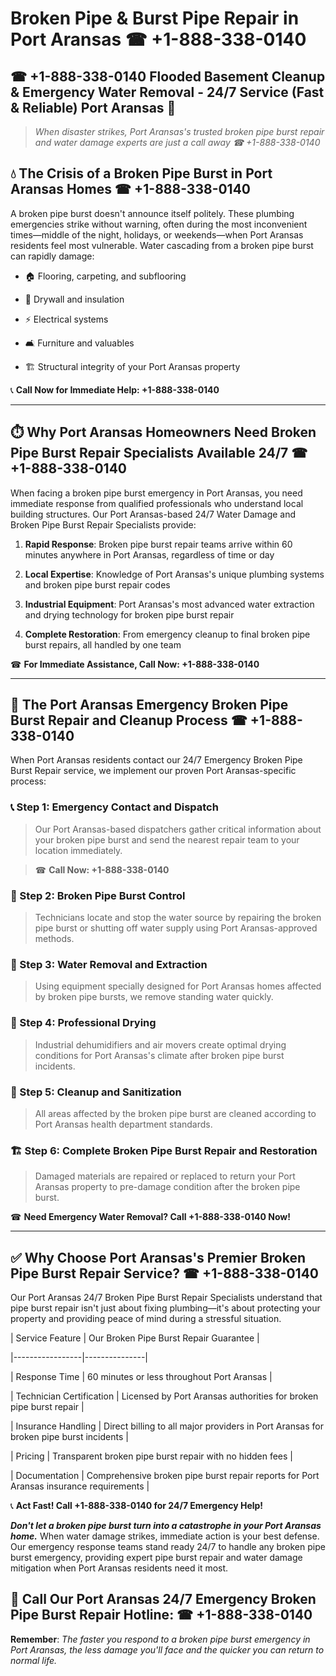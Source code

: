 # Broken Pipe & Burst Pipe Repair in Port Aransas ☎ +1-888-338-0140  
## ☎ +1-888-338-0140 Flooded Basement Cleanup & Emergency Water Removal - 24/7 Service (Fast & Reliable) Port Aransas 🚨  

> *When disaster strikes, Port Aransas's trusted broken pipe burst repair and water damage experts are just a call away ☎ +1-888-338-0140*  

## 💧 The Crisis of a Broken Pipe Burst in Port Aransas Homes ☎ +1-888-338-0140  

A broken pipe burst doesn't announce itself politely. These plumbing emergencies strike without warning, often during the most inconvenient times—middle of the night, holidays, or weekends—when Port Aransas residents feel most vulnerable. Water cascading from a broken pipe burst can rapidly damage:  

* 🏠 Flooring, carpeting, and subflooring  
* 🧱 Drywall and insulation  
* ⚡ Electrical systems  
* 🛋️ Furniture and valuables  
* 🏗️ Structural integrity of your Port Aransas property  

📞 **Call Now for Immediate Help: +1-888-338-0140**  

---  

## ⏱️ Why Port Aransas Homeowners Need Broken Pipe Burst Repair Specialists Available 24/7 ☎ +1-888-338-0140  

When facing a broken pipe burst emergency in Port Aransas, you need immediate response from qualified professionals who understand local building structures. Our Port Aransas-based 24/7 Water Damage and Broken Pipe Burst Repair Specialists provide:  

1. **Rapid Response**: Broken pipe burst repair teams arrive within 60 minutes anywhere in Port Aransas, regardless of time or day  
2. **Local Expertise**: Knowledge of Port Aransas's unique plumbing systems and broken pipe burst repair codes  
3. **Industrial Equipment**: Port Aransas's most advanced water extraction and drying technology for broken pipe burst repair  
4. **Complete Restoration**: From emergency cleanup to final broken pipe burst repairs, all handled by one team  

☎ **For Immediate Assistance, Call Now: +1-888-338-0140**  

---  

## 🔧 The Port Aransas Emergency Broken Pipe Burst Repair and Cleanup Process ☎ +1-888-338-0140  

When Port Aransas residents contact our 24/7 Emergency Broken Pipe Burst Repair service, we implement our proven Port Aransas-specific process:  

### 📞 Step 1: Emergency Contact and Dispatch  
> Our Port Aransas-based dispatchers gather critical information about your broken pipe burst and send the nearest repair team to your location immediately.  
> ☎ **Call Now: +1-888-338-0140**  

### 🚿 Step 2: Broken Pipe Burst Control  
> Technicians locate and stop the water source by repairing the broken pipe burst or shutting off water supply using Port Aransas-approved methods.  

### 🌊 Step 3: Water Removal and Extraction  
> Using equipment specially designed for Port Aransas homes affected by broken pipe bursts, we remove standing water quickly.  

### 💨 Step 4: Professional Drying  
> Industrial dehumidifiers and air movers create optimal drying conditions for Port Aransas's climate after broken pipe burst incidents.  

### 🧼 Step 5: Cleanup and Sanitization  
> All areas affected by the broken pipe burst are cleaned according to Port Aransas health department standards.  

### 🏗️ Step 6: Complete Broken Pipe Burst Repair and Restoration  
> Damaged materials are repaired or replaced to return your Port Aransas property to pre-damage condition after the broken pipe burst.  

☎ **Need Emergency Water Removal? Call +1-888-338-0140 Now!**  

---  

## ✅ Why Choose Port Aransas's Premier Broken Pipe Burst Repair Service? ☎ +1-888-338-0140  

Our Port Aransas 24/7 Broken Pipe Burst Repair Specialists understand that pipe burst repair isn't just about fixing plumbing—it's about protecting your property and providing peace of mind during a stressful situation.  

| Service Feature | Our Broken Pipe Burst Repair Guarantee |  
|-----------------|---------------|  
| Response Time | 60 minutes or less throughout Port Aransas |  
| Technician Certification | Licensed by Port Aransas authorities for broken pipe burst repair |  
| Insurance Handling | Direct billing to all major providers in Port Aransas for broken pipe burst incidents |  
| Pricing | Transparent broken pipe burst repair with no hidden fees |  
| Documentation | Comprehensive broken pipe burst repair reports for Port Aransas insurance requirements |  

📞 **Act Fast! Call +1-888-338-0140 for 24/7 Emergency Help!**  

***Don't let a broken pipe burst turn into a catastrophe in your Port Aransas home.*** When water damage strikes, immediate action is your best defense. Our emergency response teams stand ready 24/7 to handle any broken pipe burst emergency, providing expert pipe burst repair and water damage mitigation when Port Aransas residents need it most.  

## 📱 Call Our Port Aransas 24/7 Emergency Broken Pipe Burst Repair Hotline: ☎ +1-888-338-0140  

**Remember**: *The faster you respond to a broken pipe burst emergency in Port Aransas, the less damage you'll face and the quicker you can return to normal life.*